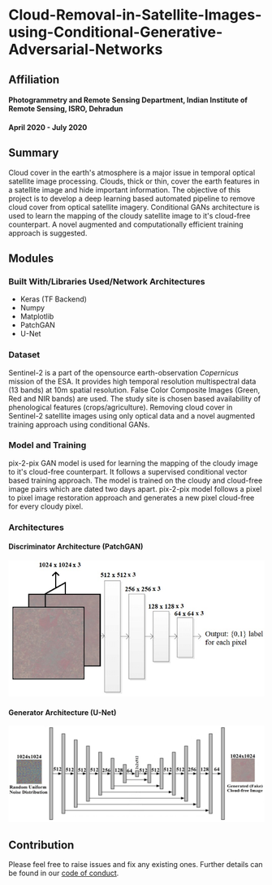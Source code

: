 # Cloud-Removal-in-Satellite-Images-using-Conditional-Generative-Adversarial-Networks

## Affiliation
#### Photogrammetry and Remote Sensing Department, Indian Institute of Remote Sensing, ISRO, Dehradun
#### April 2020 - July 2020

## Summary

Cloud cover in the earth's atmosphere is a major issue in temporal optical satellite image processing. Clouds, thick or thin, cover the earth features in a satellite image and hide important information. The objective of this project is to develop a deep learning based automated pipeline to remove cloud cover from optical satellite imagery. Conditional GANs architecture is used to learn the mapping of the cloudy satellite image to it's cloud-free counterpart. A novel augmented and computationally efficient training approach is suggested.

## Modules

### Built With/Libraries Used/Network Architectures

* Keras (TF Backend)
* Numpy
* Matplotlib
* PatchGAN
* U-Net

### Dataset

Sentinel-2 is a part of the opensource earth-observation *Copernicus* mission of the ESA. It provides high temporal resolution multispectral data (13 bands) at 10m spatial resolution. False Color Composite Images (Green, Red and NIR bands) are used. The study site is chosen based availability of phenological features (crops/agriculture). 
Removing cloud cover in Sentinel-2 satellite images using only optical data and a novel augmented training approach using conditional GANs. 

### Model and Training 

pix-2-pix GAN model is used for learning the mapping of the cloudy image to it's cloud-free counterpart. It follows a supervised conditional vector based training approach. The model is trained on the cloudy and cloud-free image pairs which are dated two days apart. pix-2-pix model follows a pixel to pixel image restoration approach and generates a new pixel cloud-free for every cloudy pixel.

### Architectures 

#### Discriminator Architecture (PatchGAN)

![Proposed U-Net Generator for the pix2pix GAN](https://github.com/Chintan2108/Cloud-Removal-in-Satellite-Images-using-Conditional-Generative-Adversarial-Networks/blob/master/network%20architectures/discriminator_.png)

#### Generator Architecture (U-Net)

![Proposed PatchGAN Discriminator for the pix2pix GAN](https://github.com/Chintan2108/Cloud-Removal-in-Satellite-Images-using-Conditional-Generative-Adversarial-Networks/blob/master/network%20architectures/generator_new__.jpg)

## Contribution

Please feel free to raise issues and fix any existing ones. Further details can be found in our [code of conduct](https://github.com/Chintan2108/Cloud-Removal-in-Satellite-Images-using-Conditional-Generative-Adversarial-Networks/blob/master/CODE_OF_CONDUCT.md).
